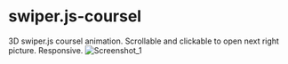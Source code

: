 # swiper.js-coursel
3D swiper.js coursel animation. Scrollable and clickable to open next right picture. Responsive.
![Screenshot_1](https://user-images.githubusercontent.com/32017278/235325845-dee24b1d-af75-435e-82b3-8c046cc2ccbf.png)
